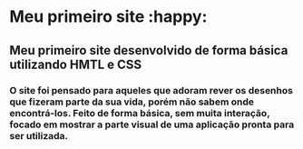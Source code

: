 # Meu primeiro site :happy:

## Meu primeiro site desenvolvido de forma básica utilizando HMTL e CSS

### O site foi pensado para aqueles que adoram rever os desenhos que fizeram parte da sua vida, porém não sabem onde encontrá-los. Feito de forma básica, sem muita interação, focado em mostrar a parte visual de uma aplicação pronta para ser utilizada.


